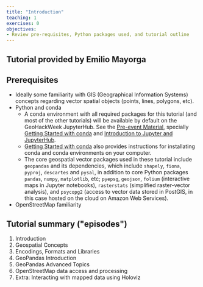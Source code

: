 ```yaml
---
title: "Introduction"
teaching: 1
exercises: 0
objectives:
- Review pre-requisites, Python packages used, and tutorial outline
---
```


## Tutorial provided by Emilio Mayorga

## Prerequisites
* Ideally some familiarity with GIS (Geographical Information Systems) concepts regarding vector spatial objects (points, lines, polygons, etc).
* Python and conda
  * A conda environment with all required packages for this tutorial (and most of the other tutorials) will be available by default on the GeoHackWeek JupyterHub. See the [Pre-event Material](https://geohackweek.github.io/preliminary/), specially [Getting Started with conda](https://geohackweek.github.io/preliminary/01-conda-tutorial/) and [Introduction to Jupyter and JupyterHub](https://geohackweek.github.io/datasharing/03-Jupyter-tutorial/).
  * [Getting Started with conda](https://geohackweek.github.io/preliminary/01-conda-tutorial/) also provides instructions for installating conda and conda environments on your computer.
  * The core geospatial vector packages used in these tutorial include `geopandas` and its dependencies, which include `shapely`, `fiona`, `pyproj`, `descartes` and `pysal`, in addition to core Python packages `pandas`, `numpy`, `matplotlib`, etc; `pyepsg`, `geojson`, `folium` (interactive maps in Jupyter notebooks), `rasterstats` (simplified raster-vector analysis), and `psycopg2` (access to vector data stored in PostGIS, in this case hosted on the cloud on Amazon Web Services).
* OpenStreetMap familiarity

## Tutorial summary ("episodes")
1. Introduction
2. Geospatial Concepts
3. Encodings, Formats and Libraries
4. GeoPandas Introduction
5. GeoPandas Advanced Topics
6. OpenStreetMap data access and processing
7. Extra: Interacting with mapped data using Holoviz
